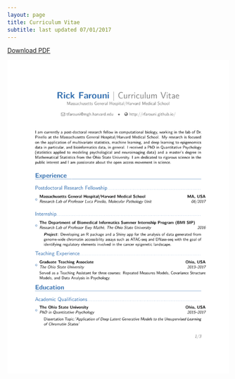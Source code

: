 ```yaml
---
layout: page
title: Curriculum Vitae
subtitle: last updated 07/01/2017
---
```

<div>
<body>
<p><a href="/assets/files/CV.pdf"  
       onclick="var that=this;
       _gaq.push(['_trackEvent','Download','PDF',this.href]); 
       setTimeout(function(){location.href=that.href;},200);
       return false;" class = "btn btn-default"><i class="fa fa-file-text-o fa-1x"></i> Download PDF</a>
    </p>
 <img src="/assets/files/CV.pdf" alt="CV" >
</body>
</div>
